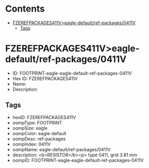 



Contents
========

* [FZEREFPACKAGES411V>eagle-default/ref-packages/0411V](#fzerefpackages411veagle-defaultref-packages0411v)
	* [Tags](#tags)

# FZEREFPACKAGES411V>eagle-default/ref-packages/0411V

- ID: FOOTPRINT-eagle-eagle-default-ref-packages-0411V
- Hex ID: FZEREFPACKAGES411V
- Name: 
- Description: 

## Tags

- hexID: FZEREFPACKAGES411V
- oompType: FOOTPRINT
- oompSize: eagle
- oompColor: eagle-default
- oompDesc: ref-packages
- oompIndex: 0411V
- oompName: eagle-default/ref-packages/0411V
- description: &lt;b&gt;RESISTOR&lt;/b&gt;&lt;p&gt;&#xD;
type 0411, grid 3.81 mm
- oompID: FOOTPRINT-eagle-eagle-default-ref-packages-0411V
